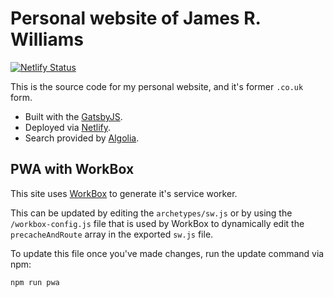 # Personal website of James R. Williams

[![Netlify Status](https://api.netlify.com/api/v1/badges/7fc57b18-f2ef-4fc0-9d79-ab5d5287b0fb/deploy-status)](https://app.netlify.com/sites/jamesrwilliams-site/deploys)

This is the source code for my personal website, and it's former `.co.uk` form.

- Built with the [GatsbyJS](https://www.gatsbyjs.org/).
- Deployed via [Netlify](https://www.netlify.com/).
- Search provided by [Algolia](https://www.algolia.com).

## PWA with WorkBox

This site uses [WorkBox](https://developers.google.com/web/tools/workbox) to generate it's service worker.

This can be updated by editing the `archetypes/sw.js` or by using the `/workbox-config.js` file that is used by WorkBox to dynamically edit the `precacheAndRoute` array in the exported `sw.js` file.

To update this file once you've made changes, run the update command via npm:

```javascript
npm run pwa
```
